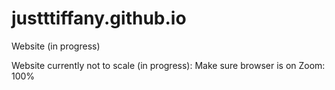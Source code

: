 # justttiffany.github.io

Website (in progress)

Website currently not to scale (in progress): Make sure browser is on Zoom: 100%
